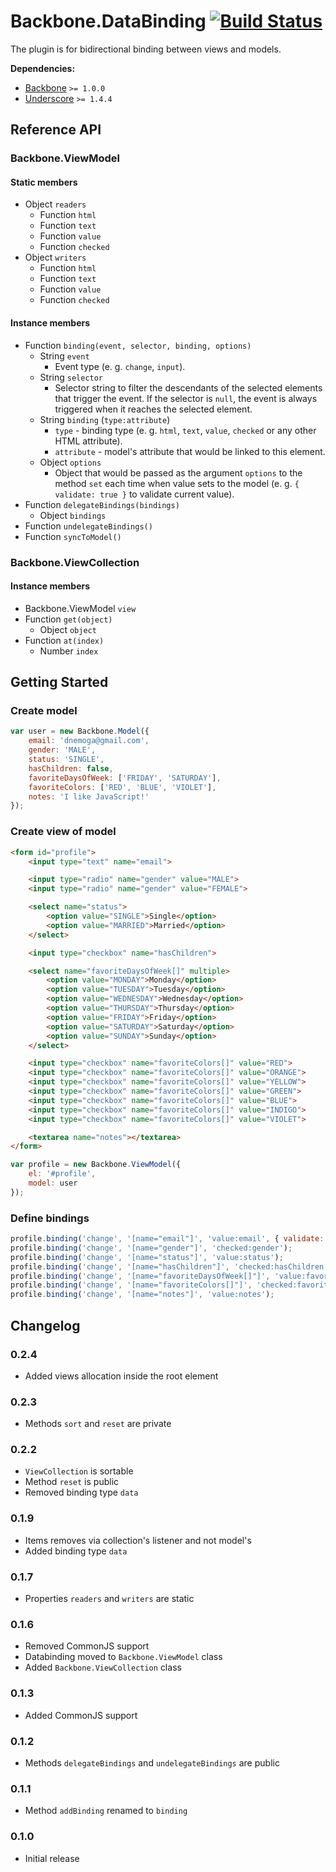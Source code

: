 [lnk]: https://travis-ci.org/DreamTheater/Backbone.DataBinding
[img]: https://secure.travis-ci.org/DreamTheater/Backbone.DataBinding.png

# Backbone.DataBinding [![Build Status][img]][lnk]
The plugin is for bidirectional binding between views and models.

**Dependencies:**

  - [Backbone](https://github.com/documentcloud/backbone) `>= 1.0.0`
  - [Underscore](https://github.com/documentcloud/underscore) `>= 1.4.4`

## Reference API
### Backbone.ViewModel
#### Static members
  - Object `readers`
    - Function `html`
    - Function `text`
    - Function `value`
    - Function `checked`
  - Object `writers`
    - Function `html`
    - Function `text`
    - Function `value`
    - Function `checked`

#### Instance members
  - Function `binding(event, selector, binding, options)`
    - String `event`
      - Event type (e. g. `change`, `input`).
    - String `selector`
      - Selector string to filter the descendants of the selected elements that trigger the event. If the selector is `null`, the event is always triggered when it reaches the selected element.
    - String `binding` (`type:attribute`)
      - `type` - binding type (e. g. `html`, `text`, `value`, `checked` or any other HTML attribute).
      - `attribute` - model's attribute that would be linked to this element.
    - Object `options`
      - Object that would be passed as the argument `options` to the method `set` each time when value sets to the model (e. g. `{ validate: true }` to validate current value).
  - Function `delegateBindings(bindings)`
    - Object `bindings`
  - Function `undelegateBindings()`
  - Function `syncToModel()`

### Backbone.ViewCollection
#### Instance members
  - Backbone.ViewModel `view`
  - Function `get(object)`
    - Object `object`
  - Function `at(index)`
    - Number `index`

## Getting Started
### Create model
```js
var user = new Backbone.Model({
    email: 'dnemoga@gmail.com',
    gender: 'MALE',
    status: 'SINGLE',
    hasChildren: false,
    favoriteDaysOfWeek: ['FRIDAY', 'SATURDAY'],
    favoriteColors: ['RED', 'BLUE', 'VIOLET'],
    notes: 'I like JavaScript!'
});
```

### Create view of model
```html
<form id="profile">
    <input type="text" name="email">

    <input type="radio" name="gender" value="MALE">
    <input type="radio" name="gender" value="FEMALE">

    <select name="status">
        <option value="SINGLE">Single</option>
        <option value="MARRIED">Married</option>
    </select>

    <input type="checkbox" name="hasChildren">

    <select name="favoriteDaysOfWeek[]" multiple>
        <option value="MONDAY">Monday</option>
        <option value="TUESDAY">Tuesday</option>
        <option value="WEDNESDAY">Wednesday</option>
        <option value="THURSDAY">Thursday</option>
        <option value="FRIDAY">Friday</option>
        <option value="SATURDAY">Saturday</option>
        <option value="SUNDAY">Sunday</option>
    </select>

    <input type="checkbox" name="favoriteColors[]" value="RED">
    <input type="checkbox" name="favoriteColors[]" value="ORANGE">
    <input type="checkbox" name="favoriteColors[]" value="YELLOW">
    <input type="checkbox" name="favoriteColors[]" value="GREEN">
    <input type="checkbox" name="favoriteColors[]" value="BLUE">
    <input type="checkbox" name="favoriteColors[]" value="INDIGO">
    <input type="checkbox" name="favoriteColors[]" value="VIOLET">

    <textarea name="notes"></textarea>
</form>
```

```js
var profile = new Backbone.ViewModel({
    el: '#profile',
    model: user
});
```

### Define bindings
```js
profile.binding('change', '[name="email"]', 'value:email', { validate: true });
profile.binding('change', '[name="gender"]', 'checked:gender');
profile.binding('change', '[name="status"]', 'value:status');
profile.binding('change', '[name="hasChildren"]', 'checked:hasChildren');
profile.binding('change', '[name="favoriteDaysOfWeek[]"]', 'value:favoriteDaysOfWeek');
profile.binding('change', '[name="favoriteColors[]"]', 'checked:favoriteColors');
profile.binding('change', '[name="notes"]', 'value:notes');
```

## Changelog
### 0.2.4
  - Added views allocation inside the root element

### 0.2.3
  - Methods `sort` and `reset` are private

### 0.2.2
  - `ViewCollection` is sortable
  - Method `reset` is public
  - Removed binding type `data`

### 0.1.9
  - Items removes via collection's listener and not model's
  - Added binding type `data`

### 0.1.7
  - Properties `readers` and `writers` are static

### 0.1.6
  - Removed CommonJS support
  - Databinding moved to `Backbone.ViewModel` class
  - Added `Backbone.ViewCollection` class

### 0.1.3
  - Added CommonJS support

### 0.1.2
  - Methods `delegateBindings` and `undelegateBindings` are public

### 0.1.1
  - Method `addBinding` renamed to `binding`

### 0.1.0
  - Initial release
